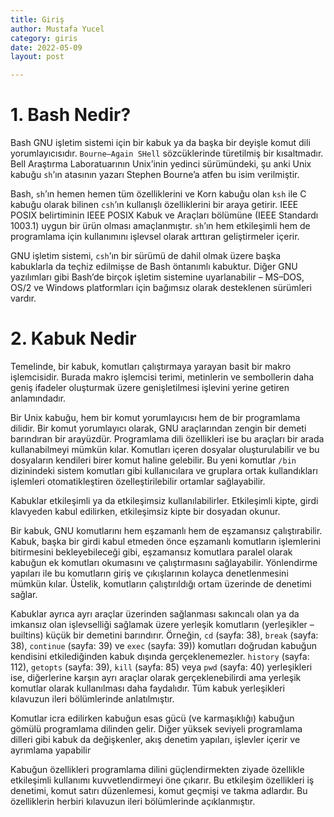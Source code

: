 ```yaml
---
title: Giriş
author: Mustafa Yucel
category: giris 
date: 2022-05-09
layout: post

---
```


# 1. Bash Nedir?

Bash GNU işletim sistemi için bir kabuk ya da başka bir deyişle komut dili yorumlayıcısıdır. `Bourne–Again SHell` sözcüklerinde türetilmiş bir kısaltmadır. Bell Araştırma Laboratuarının Unix’inin yedinci sürümündeki, şu anki Unix kabuğu `sh`’ın atasının yazarı Stephen Bourne’a atfen bu isim verilmiştir. 

Bash, `sh`’ın hemen hemen tüm özelliklerini ve Korn kabuğu olan `ksh` ile C kabuğu olarak bilinen `csh`’ın kullanışlı özelliklerini bir araya getirir. IEEE POSIX belirtiminin IEEE POSIX Kabuk ve Araçları bölümüne (IEEE Standardı 1003.1) uygun bir ürün olması amaçlanmıştır. `sh`’ın hem etkileşimli hem de programlama için kullanımını işlevsel olarak arttıran geliştirmeler içerir. 

GNU işletim sistemi, `csh`’ın bir sürümü de dahil olmak üzere başka kabuklarla da teçhiz edilmişse de Bash öntanımlı kabuktur. Diğer GNU yazılımları gibi Bash’de birçok işletim sistemine uyarlanabilir – MS–DOS, OS/2 ve Windows platformları için bağımsız olarak desteklenen sürümleri vardır.

# 2. Kabuk Nedir

Temelinde, bir kabuk, komutları çalıştırmaya yarayan basit bir makro işlemcisidir. Burada makro işlemcisi terimi, metinlerin ve sembollerin daha geniş ifadeler oluşturmak üzere genişletilmesi işlevini yerine getiren anlamındadır.

Bir Unix kabuğu, hem bir komut yorumlayıcısı hem de bir programlama dilidir. Bir komut yorumlayıcı olarak, GNU araçlarından zengin bir demeti barındıran bir arayüzdür. Programlama dili özellikleri ise bu araçları bir arada kullanabilmeyi mümkün kılar. Komutları içeren dosyalar oluşturulabilir ve bu dosyaların kendileri birer komut haline gelebilir. Bu yeni komutlar `/bin` dizinindeki sistem komutları gibi kullanıcılara ve gruplara ortak kullandıkları işlemleri otomatikleştiren özelleştirilebilir ortamlar sağlayabilir.

Kabuklar etkileşimli ya da etkileşimsiz kullanılabilirler. Etkileşimli kipte, girdi klavyeden kabul edilirken, etkileşimsiz kipte bir dosyadan okunur.

Bir kabuk, GNU komutlarını hem eşzamanlı hem de eşzamansız çalıştırabilir. Kabuk, başka bir girdi kabul etmeden önce eşzamanlı komutların işlemlerini bitirmesini bekleyebileceği gibi, eşzamansız komutlara paralel olarak kabuğun ek komutları okumasını ve çalıştırmasını sağlayabilir. Yönlendirme yapıları ile bu komutların giriş ve çıkışlarının kolayca denetlenmesini mümkün kılar. Üstelik, komutların çalıştırıldığı ortam üzerinde de denetimi sağlar.

Kabuklar ayrıca ayrı araçlar üzerinden sağlanması sakıncalı olan ya da imkansız olan işlevselliği sağlamak üzere yerleşik komutların (yerleşikler – builtins) küçük bir demetini barındırır. Örneğin, `cd` (sayfa: 38), `break` (sayfa: 38), `continue` (sayfa: 39) ve `exec` (sayfa: 39)) komutları doğrudan kabuğun kendisini etkilediğinden kabuk dışında gerçeklenemezler. `history` (sayfa: 112), `getopts` (sayfa: 39), `kill` (sayfa: 85) veya `pwd` (sayfa: 40) yerleşikleri ise, diğerlerine karşın ayrı araçlar olarak gerçeklenebilirdi ama yerleşik komutlar olarak kullanılması daha faydalıdır. Tüm kabuk yerleşikleri kılavuzun ileri bölümlerinde anlatılmıştır.

Komutlar icra edilirken kabuğun esas gücü (ve karmaşıklığı) kabuğun gömülü programlama dilinden gelir. Diğer yüksek seviyeli programlama dilleri gibi kabuk da değişkenler, akış denetim yapıları, işlevler içerir ve ayrımlama yapabilir

Kabuğun özellikleri programlama dilini güçlendirmekten ziyade özellikle etkileşimli kullanımı kuvvetlendirmeyi öne çıkarır. Bu etkileşim özellikleri iş denetimi, komut satırı düzenlemesi, komut geçmişi ve takma adlardır. Bu özelliklerin herbiri kılavuzun ileri bölümlerinde açıklanmıştır.
